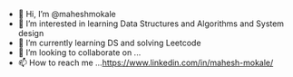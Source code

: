 - 👋 Hi, I’m @maheshmokale
- 👀 I’m interested in learning Data Structures and Algorithms and System design
- 🌱 I’m currently learning DS and solving Leetcode
- 💞️ I’m looking to collaborate on ...
- 📫 How to reach me ...https://www.linkedin.com/in/mahesh-mokale/

<!---
maheshmokale/maheshmokale is a ✨ special ✨ repository because its `README.md` (this file) appears on your GitHub profile.
You can click the Preview link to take a look at your changes.
--->
